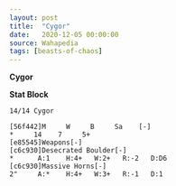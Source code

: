 ```yaml
---
layout: post
title:  "Cygor"
date:   2020-12-05 00:00:00
source: Wahapedia
tags: [beasts-of-chaos]
---
```


**Cygor**

**Stat Block**
```
14/14 Cygor
```

```
[56f442]M     W     B     Sa    [-]
*     14    7     5+    
[e85545]Weapons[-]
[c6c930]Desecrated Boulder[-]
*      A:1    H:4+   W:2+   R:-2   D:D6  
[c6c930]Massive Horns[-]
2"     A:*    H:4+   W:3+   R:-1   D:1   
```
    